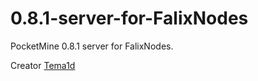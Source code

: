 # 0.8.1-server-for-FalixNodes
PocketMine 0.8.1 server for FalixNodes.

Creator [Tema1d](https://github.com/Tema1d)
